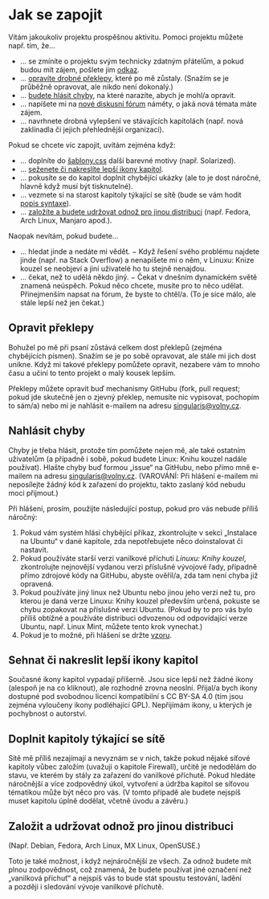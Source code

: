 <!--

Linux Kniha kouzel, Jak se zapojit
Copyright (c) 2019, 2020 Singularis <singularis@volny.cz>

Toto dílo je dílem svobodné kultury; můžete ho šířit a modifikovat pod
podmínkami licence Creative Commons Attribution-ShareAlike 4.0 International
vydané neziskovou organizací Creative Commons. Text licence je přiložený
k tomuto projektu nebo ho můžete najít na webové adrese:

https://creativecommons.org/licenses/by-sa/4.0/

-->
<!--

-->
# Jak se zapojit

Vítám jakoukoliv projektu prospěšnou aktivitu. Pomoci projektu můžete např. tím, že...

* ... se zmíníte o projektu svým technicky zdatným přátelům, a pokud budou mít zájem, pošlete jim [odkaz](https://singularis-mzf.github.io).
* ... [opravíte drobné překlepy](#opravit-překlepy), které po mě zůstaly. (Snažím se je průběžně opravovat, ale nikdo není dokonalý.)
* ... [budete hlásit chyby](#nahlásit-chyby), na které narazíte, abych je mohl/a opravit.
* ... napíšete mi na [nové diskusní fórum](https://github.com/singularis-mzf/linux-spellbook/discussions) náměty, o jaká nová témata máte zájem.
* ... navrhnete drobná vylepšení ve stávajících kapitolách (např. nová zaklínadla či jejich přehlednější organizaci).

Pokud se chcete víc zapojit, uvítám zejména když:

* ... doplníte do [šablony.css](form%C3%A1ty/html/%C5%A1ablona.css) další barevné motivy (např. Solarized).
* ... [seženete či nakreslíte lepší ikony kapitol](#sehnat-či-nakreslit-lepší-ikony-kapitol).
* ... pokusíte se do kapitol doplnit chybějící ukázky (ale to je dost náročné, hlavně když musí být tisknutelné).
* ... vezmete si na starost kapitoly týkající se sítě (bude se vám hodit [popis syntaxe](dokumentace/popis-syntaxe.md)\).
* ... [založíte a budete udržovat odnož pro jinou distribuci](#založit-audržovat-odnož-pro-jinou-distribuci) (např. Fedora, Arch Linux, Manjaro apod.).

Naopak nevítám, pokud budete...

* ... hledat jinde a nedáte mi vědět. − Když řešení svého problému najdete jinde (např. na Stack Overflow) a nenapíšete mi o něm, v Linuxu: Knize kouzel se neobjeví a jiní uživatelé ho tu stejně nenajdou.
* ... čekat, než to udělá někdo jiný. − Čekat v dnešním dynamickém světě znamená neúspěch. Pokud něco chcete, musíte pro to něco udělat. Přinejmenším napsat na fórum, že byste to chtěl/a. (To je sice málo, ale stále lepší než jen čekat.)

## Opravit překlepy

Bohužel po mě při psaní zůstává celkem dost překlepů (zejména chybějících písmen).
Snažím se je po sobě opravovat, ale stále mi jich dost unikne.
Když mi takové překlepy pomůžete opravit, nezabere vám to mnoho času
a učiní to tento projekt o malý kousek lepším.

Překlepy můžete opravit buď mechanismy GitHubu (fork, pull request; pokud jde
skutečně jen o zjevný překlep, nemusíte nic vypisovat, pochopím to sám/a)
nebo mi je nahlásit e-mailem na adresu [singularis@volny.cz](mailto:singularis@volny.cz).

## Nahlásit chyby

Chyby je třeba hlásit, protože tím pomůžete nejen mě, ale také ostatním uživatelům
(a případně i sobě, pokud budete Linux: Knihu kouzel nadále používat).
Hlašte chyby buď formou „issue“ na GitHubu, nebo přímo mně e-mailem
na adresu [singularis@volny.cz](mailto:singularis@volny.cz).
(VAROVÁNÍ: Při hlášení e-mailem mi neposílejte žádný kód k zařazení do projektu,
takto zaslaný kód nebudu moci přijmout.)

Při hlášení, prosím, použijte následující postup, pokud pro vás nebude příliš náročný:

1. Pokud vám systém hlásí chybějící příkaz, zkontrolujte v sekci „Instalace na Ubuntu“ v dané kapitole, zda nepotřebujete něco doinstalovat či nastavit.
2. Pokud používáte starší verzi vanilkové příchuti *Linuxu: Knihy kouzel*, zkontrolujte nejnovější vydanou verzi příslušné vývojové řady, případně přímo zdrojové kódy na GitHubu, abyste ověřil/a, zda tam není chyba již opravená.
3. Pokud používáte jiný linux než Ubuntu nebo jinou jeho verzi než tu, pro kterou je daná verze Linuxu: Knihy kouzel především určená, pokuste se chybu zopakovat na příslušné verzi Ubuntu. (Pokud by to pro vás bylo příliš obtížné a používáte distribuci odvozenou od odpovídající verze Ubuntu, např. Linux Mint, můžete tento krok vynechat.)
4. Pokud je to možné, při hlášení se držte [vzoru](https://github.com/singularis-mzf/linux-spellbook/issues/2).

## Sehnat či nakreslit lepší ikony kapitol

Současné ikony kapitol vypadají příšerně. Jsou sice lepší než žádné ikony
(alespoň je na co kliknout), ale rozhodně zrovna neoslní.
Přijal/a bych ikony dostupné pod svobodnou licencí kompatibilní
s CC BY-SA 4.0 (tím jsou zejména vyloučeny ikony podléhající GPL).
Nepřijímám ikony, u kterých je pochybnost o autorství.

## Doplnit kapitoly týkající se sítě

Sítě mě příliš nezajímají a nevyznám se v nich, takže pokud nějaké
síťové kapitoly vůbec založím (uvažuji o kapitole Firewall),
určitě je nedodělám do stavu, ve kterém by stály za zařazení
do vanilkové příchutě. Pokud hledáte náročnější a více zodpovědný úkol,
vytvoření a údržba kapitol se síťovou tématikou může být něco pro vás.
(V tomto případě ale budete nejspíš muset kapitolu úplně dodělat,
včetně úvodu a závěru.)

## Založit a udržovat odnož pro jinou distribuci

(Např. Debian, Fedora, Arch Linux, MX Linux, OpenSUSE.)

Toto je také možnost, i když nejnáročnější ze všech.
Za odnož budete mít plnou zodpovědnost, což znamená,
že budete používat jiné označení než „vanilková příchuť“
a nejspíš vás to bude stát spoustu testování,
ladění a později i sledování vývoje vanilkové příchutě.
